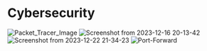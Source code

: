 # Cybersecurity
![Packet_Tracer_Image](https://github.com/A00020061/Cybersecurity-Projects/assets/82016672/54f6c0ee-2e39-421f-aa65-e1b10b0e14c4)
![Screenshot from 2023-12-16 20-13-42](https://github.com/A00020061/Cybersecurity-Projects/assets/82016672/f2ee6458-5954-4fdc-ab2a-53e7c3273398)
![Screenshot from 2023-12-22 21-34-23](https://github.com/A00020061/Cybersecurity-Projects/assets/82016672/fefe314e-3a68-48ff-892c-380b9d6e0a37)
![Port-Forward](https://github.com/A00020061/Cybersecurity-Projects/assets/82016672/0e53ebc3-18f0-4cb2-b465-3b967bdca144)


